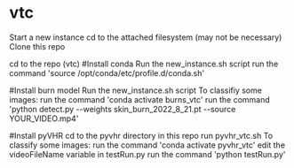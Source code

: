 # vtc

Start a new instance
cd to the attached filesystem (may not be necessary)
Clone this repo

cd to the repo (vtc)
#Install conda
Run the new_instance.sh script
run the command 'source /opt/conda/etc/profile.d/conda.sh'

#Install burn model
Run the new_instance.sh script
To classifiy some images:
run the command 'conda activate burns_vtc'
run the command 'python detect.py --weights skin_burn_2022_8_21.pt --source YOUR_VIDEO.mp4'

#Install pyVHR
cd to the pyvhr directory in this repo
run pyvhr_vtc.sh
To classify some images:
run the command 'conda activate pyvhr_vtc'
edit the videoFileName variable in testRun.py
run the command 'python testRun.py'
